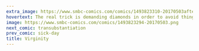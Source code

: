 ```yaml
---
extra_image: https://www.smbc-comics.com/comics/1493823310-20170503after.png
hovertext: The real trick is demanding diamonds in order to avoid things you already thought were gross.
image: https://www.smbc-comics.com/comics/1493823294-20170503.png
next_comic: transubstantiation
prev_comic: sick-day
title: Virginity
---
```



